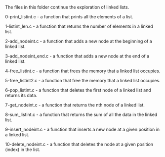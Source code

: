 The files in this folder continue the exploration of linked lists.

0-print_listint.c - a function that prints all the elements of a list.

1-listint_len.c  - a function that returns the number of elements in a linked list.

2-add_nodeint.c - a function that adds a new node at the beginning of a linked list.

3-add_nodeint_end.c - a function that adds a new node at the end of a linked list.

4-free_listint.c - a function that frees the memory that a linked list occupies.

5-free_listint2.c - a function that free the memory that a linked list occupies.

6-pop_listint.c - a function that deletes the first node of a linked list and returns its data.

7-get_nodeint.c - a function that returns the nth node of a linked list.

8-sum_listint.c - a function that returns the sum of all the data in the linked list.

9-insert_nodeint.c - a function that inserts a new node at a given position in a linked list.

10-delete_nodeint.c - a function that deletes the node at a given position (index) in the list.
